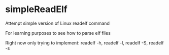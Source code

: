 # simpleReadElf
Attempt simple version of Linux readelf command

For learning purposes to see how to parse elf files

Right now only trying to implement:
    readelf -h,
    readelf -l,
    readelf -S,
    readelf -s
